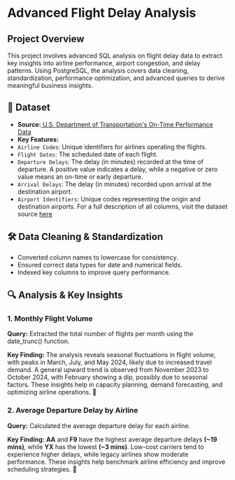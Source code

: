 # **Advanced Flight Delay Analysis**
## **Project Overview**
This project involves advanced SQL analysis on flight delay data to extract key insights into airline performance, airport congestion, and delay patterns. Using PostgreSQL, the analysis covers data cleaning, standardization, performance optimization, and advanced queries to derive meaningful business insights.

## 📂 Dataset
- **Source:**[ U.S. Department of Transportation's On-Time Performance Data](https://transtats.bts.gov/Tables.asp?QO_VQ=EFD&QO_anzr=Nv4yv0r%FDb0-gvzr%FDcr4s14zn0pr%FDQn6n&QO_fu146_anzr=b0-gvzr)
- **Key Features:**
- `Airline Codes`: Unique identifiers for airlines operating the flights.
- `Flight Dates`: The scheduled date of each flight.
- `Departure Delays`: The delay (in minutes) recorded at the time of departure. A positive value indicates a delay, while a negative or zero value means an on-time or early departure.
- `Arrival Delays`: The delay (in minutes) recorded upon arrival at the destination airport.
- `Airport Identifiers`: Unique codes representing the origin and destination airports.
  For a full description of all columns, visit the dataset source [here](https://transtats.bts.gov/Tables.asp?QO_VQ=EFD&QO_anzr=Nv4yv0r%FDb0-gvzr%FDcr4s14zn0pr%FDQn6n&QO_fu146_anzr=b0-gvzr)

## **🛠️ Data Cleaning & Standardization**
- Converted column names to lowercase for consistency.
- Ensured correct data types for date and numerical fields.
- Indexed key columns to improve query performance.

## **🔍 Analysis & Key Insights**
### 1. Monthly Flight Volume
**Query:** Extracted the total number of flights per month using the date_trunc() function.

**Key Finding:** The analysis reveals seasonal fluctuations in flight volume, with peaks in March, July, and May 2024, likely due to increased travel demand. A general upward trend is observed from November 2023 to October 2024, with February showing a dip, possibly due to seasonal factors. These insights help in capacity planning, demand forecasting, and optimizing airline operations. 🚀

### 2. Average Departure Delay by Airline
**Query:** Calculated the average departure delay for each airline.

**Key Finding:**
**AA** and **F9** have the highest average departure delays **(~19 mins)**, while **YX** has the lowest **(~3 mins)**. Low-cost carriers tend to experience higher delays, while legacy airlines show moderate performance. These insights help benchmark airline efficiency and improve scheduling strategies. 🚀















  


